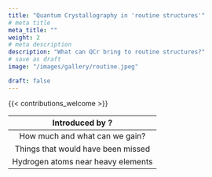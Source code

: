 ```yaml
---
title: "Quantum Crystallography in 'routine structures'"
# meta title
meta_title: ""
weight: 2
# meta description
description: "What can QCr bring to routine structures?"
# save as draft
image: "/images/gallery/routine.jpeg"

draft: false
---
```


{{< contributions_welcome >}}

|Introduced by **?**|
|:-----------:|
|How much and what can we gain?|
|Things that would have been missed|
|Hydrogen atoms near heavy elements|
